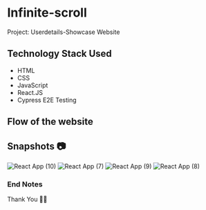 # Infinite-scroll

Project: Userdetails-Showcase Website

## Technology Stack Used

- HTML
- CSS
- JavaScript
- React.JS
- Cypress E2E Testing


## Flow of the website



## Snapshots 📷


![React App (10)](https://user-images.githubusercontent.com/107979907/224528017-0f19d072-5b2c-4530-a75f-02cd2b0a7b41.png)
![React App (7)](https://user-images.githubusercontent.com/107979907/224528032-30e42c65-9a81-4bc1-a81e-b505b1debeab.png)
![React App (9)](https://user-images.githubusercontent.com/107979907/224528156-609a925a-5195-468d-90a8-59cf6b72c338.png)
![React App (8)](https://user-images.githubusercontent.com/107979907/224528278-9759dacd-5efb-4157-93fc-7dbd0b6da76b.png)

### End Notes
 Thank You 🤞✨

